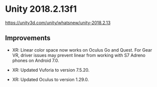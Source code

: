 # Unity 2018.2.13f1

https://unity3d.com/unity/whatsnew/unity-2018.2.13

## Improvements



*   XR: Linear color space now works on Oculus Go and Quest. For Gear VR, driver issues may prevent linear from working with S7 Adreno phones on Android 7.0.
    
*   XR: Updated Vuforia to version 7.5.20.
    
*   XR: Updated Oculus to version 1.29.0.